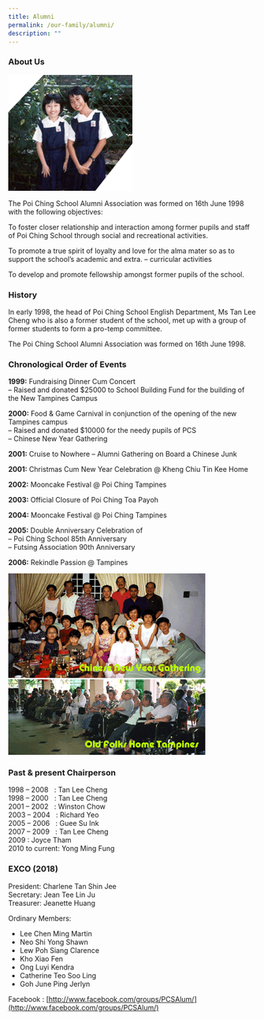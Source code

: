 ```yaml
---
title: Alumni
permalink: /our-family/alumni/
description: ""
---
```

### About Us

<img src="/images/friends1.gif" style="width:50%">
		 
The Poi Ching School Alumni Association was formed on 16th June 1998 with the following objectives:

To foster closer relationship and interaction among former pupils and staff of Poi Ching School through social and recreational activities.

To promote a true spirit of loyalty and love for the alma mater so as to support the school’s academic and extra. – curricular activities

To develop and promote fellowship amongst former pupils of the school.

### History

In early 1998, the head of Poi Ching School English Department, Ms Tan Lee Cheng who is also a former student of the school, met up with a group of former students to form a pro-temp committee.

The Poi Ching School Alumni Association was formed on 16th June 1998.

### Chronological Order of Events

**1999:**&nbsp;Fundraising Dinner Cum Concert  <br>
– Raised and donated $25000 to School Building Fund for the building of the New Tampines Campus

**2000:**&nbsp;Food &amp; Game Carnival in conjunction of the opening of the new Tampines campus  
– Raised and donated $10000 for the needy pupils of PCS <br>
– Chinese New Year Gathering

**2001:**&nbsp;Cruise to Nowhere – Alumni Gathering on Board a Chinese Junk

**2001:**&nbsp;Christmas Cum New Year Celebration @ Kheng Chiu Tin Kee Home

**2002:**&nbsp;Mooncake Festival @ Poi Ching Tampines

**2003:**&nbsp;Official Closure of Poi Ching Toa Payoh

**2004:**&nbsp;Mooncake Festival @ Poi Ching Tampines

**2005:**&nbsp;Double Anniversary Celebration of  <br>
– Poi Ching School 85th Anniversary  <br>
– Futsing Association 90th Anniversary

**2006:**&nbsp;Rekindle Passion @ Tampines

![](/images/Chinese-New-Year-Gathering-.gif)
![](/images/Christmas-cum-New-Year-Cele.gif)

### Past &amp; present Chairperson

1998 – 2008 &nbsp; : Tan Lee Cheng <br>
1998 – 2000 &nbsp; : Tan Lee Cheng <br>
2001 – 2002 &nbsp; : Winston Chow <br>
2003 – 2004 &nbsp; : Richard Yeo <br>
2005 – 2006 &nbsp; : Guee Su Ink <br>
2007 – 2009 &nbsp; : Tan Lee Cheng <br>
2009 : Joyce Tham <br>
2010 to current: Yong Ming Fung

### EXCO (2018)

President: Charlene Tan Shin Jee  <br>
Secretary: Jean Tee Lin Ju  <br>
Treasurer: Jeanette Huang

Ordinary Members:

*   Lee Chen Ming Martin
*   Neo Shi Yong Shawn
*   Lew Poh Siang Clarence
*   Kho Xiao Fen
*   Ong Luyi Kendra
*   Catherine Teo Soo Ling
*   Goh June Ping Jerlyn

Facebook&nbsp;:&nbsp;[http://www.facebook.com/groups/PCSAlum/](http://www.facebook.com/groups/PCSAlum/)